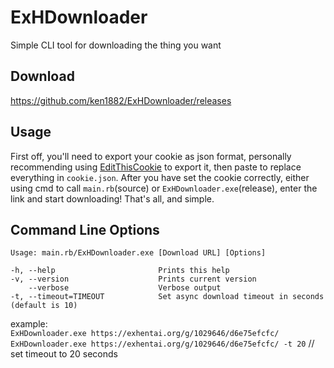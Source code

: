 # ExHDownloader
Simple CLI tool for downloading the thing you want

## Download
https://github.com/ken1882/ExHDownloader/releases

## Usage
First off, you'll need to export your cookie as json format, personally recommending using [EditThisCookie](https://chrome.google.com/webstore/detail/editthiscookie/fngmhnnpilhplaeedifhccceomclgfbg) to export it, then paste to replace everything in `cookie.json`.
After you have set the cookie correctly, either using cmd to call `main.rb`(source) or `ExHDownloader.exe`(release), enter the link and start downloading! That's all, and simple.

## Command Line Options
    Usage: main.rb/ExHDownloader.exe [Download URL] [Options]
    
    -h, --help                       Prints this help
    -v, --version                    Prints current version
        --verbose                    Verbose output
    -t, --timeout=TIMEOUT            Set async download timeout in seconds (default is 10)

example:<br>
`ExHDownloader.exe https://exhentai.org/g/1029646/d6e75efcfc/`<br>
`ExHDownloader.exe https://exhentai.org/g/1029646/d6e75efcfc/ -t 20` // set timeout to 20 seconds
